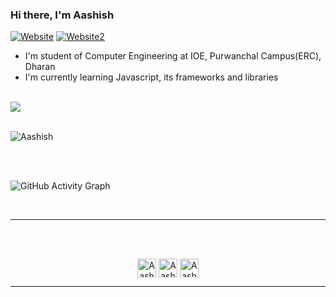 ### Hi there, I'm Aashish

[![Website](https://img.shields.io/website?label=Project_cities_nepal&style=for-the-badge&url=http://react-citytour-nepal.netlify.app)](http://react-citytour-nepal.netlify.app)
[![Website2](https://img.shields.io/website?label=Project_recipe&style=for-the-badge&url=http://react-recipe-web.netlify.app)](http://react-recipe-web.netlify.app)



- I'm student of Computer Engineering at IOE, Purwanchal Campus(ERC), Dharan
- I'm currently learning Javascript, its frameworks and libraries

<br />

<a href="https://react-citytour-nepal.netlify.app/">
  <img align="center" src="https://github-readme-stats.vercel.app/api/top-langs/?username=aashish-cd&layout=compact&theme=dark" />
</a>
<br/><br/>
<p><img align="center" src="https://github-readme-streak-stats.herokuapp.com/?user=aashish-cd&theme=dark" alt="Aashish" /></p>
<br/><br/>

![GitHub Activity Graph](https://activity-graph.herokuapp.com/graph?username=aashish-cd&bg_color=0000000&color=00eeff&line=00ccff&point=ff0088&area=true&hide_border=true)

<br />

<hr/>
<br><br>
<p align="center">
<span>
<a href="https://linkedin.com/in/bhattaashish00" target="_blank"><img align="center" src="https://cdn.jsdelivr.net/npm/simple-icons@3.0.1/icons/linkedin.svg"  alt="Aashish Bhatt" height="30" width="30" /></a>
<a href="https://fb.com/bhattaashish00" target="_blank"><img align="center" src="https://cdn.jsdelivr.net/npm/simple-icons@3.0.1/icons/facebook.svg" alt="Aashish Bhatt" height="30" width="30" /></a>
<a href="https://instagram.com/bhattaashish00" target="_blank"><img align="center" src="https://cdn.jsdelivr.net/npm/simple-icons@3.0.1/icons/instagram.svg" alt="Aashish Bhatt" height="30" width="30" /></a>
</span>
</p>

---

[website]: http://react-citytour-nepal.netlify.app
[website2]: http://react-recipe-web.netlify.app
